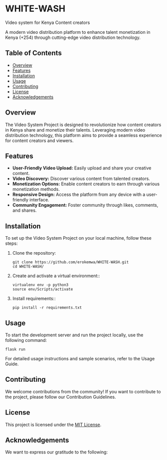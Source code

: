 # WHITE-WASH
 Video system for Kenya Content creators

A modern video distribution platform to enhance talent monetization in Kenya (+254) through cutting-edge video distribution technology.

## Table of Contents

- [Overview](#overview)
- [Features](#features)
- [Installation](#installation)
- [Usage](#usage)
- [Contributing](#contributing)
- [License](#license)
- [Acknowledgements](#acknowledgements)

## Overview

The Video System Project is designed to revolutionize how content creators in Kenya share and monetize their talents. Leveraging modern video distribution technology, this platform aims to provide a seamless experience for content creators and viewers.

## Features

- **User-Friendly Video Upload:** Easily upload and share your creative content.
- **Video Discovery:** Discover various content from talented creators.
- **Monetization Options:** Enable content creators to earn through various monetization methods.
- **Responsive Design:** Access the platform from any device with a user-friendly interface.
- **Community Engagement:** Foster community through likes, comments, and shares.

## Installation

To set up the Video System Project on your local machine, follow these steps:

1. Clone the repository:
      ```
      git clone https://github.com/erokemwa/WHITE-WASH.git
      cd WHITE-WASH/
      ```
2. Create and activate a virtual environment::
      ```
      virtualenv env -p python3
      source env/Scripts/activate
      ```
3. Install requirements::
      ```
      pip install -r requirements.txt
      ```
## Usage

To start the development server and run the project locally, use the following command:
```
flask run
```
For detailed usage instructions and sample scenarios, refer to the Usage Guide.

## Contributing

We welcome contributions from the community! If you want to contribute to the project, please follow our Contribution Guidelines.

## License

This project is licensed under the [MIT License](#1).

## Acknowledgements

We want to express our gratitude to the following:
